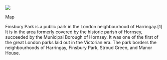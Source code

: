 <a href="https://juncture-digital.org"><img src="https://juncture-digital.org/images/ve-button.png"></a>

<param ve-config 
       title="Finsbury Park"
       
## Map

Finsbury Park is a public park in the London neighbourhood of Harringay.[1] It is in the area formerly covered by the historic parish of Hornsey, succeeded by the Municipal Borough of Hornsey. It was one of the first of the great London parks laid out in the Victorian era. The park borders the neighbourhoods of Harringay, Finsbury Park, Stroud Green, and Manor House.
       
<param ve-map
center="51.56974492631283, -0.10255968491843108"
zoom="5"
Title="Finsbury Park"
show-labels>

